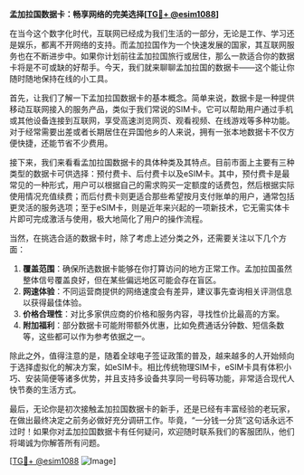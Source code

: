 **孟加拉国数据卡：畅享网络的完美选择[[TG💪+ @esim1088](https://t.me/s/esim1088)]**

在当今这个数字化时代，互联网已经成为我们生活的一部分，无论是工作、学习还是娱乐，都离不开网络的支持。而孟加拉国作为一个快速发展的国家，其互联网服务也在不断进步中。如果你计划前往孟加拉国旅行或居住，那么一款适合你的数据卡将是不可或缺的好帮手。今天，我们就来聊聊孟加拉国的数据卡——这个能让你随时随地保持在线的小工具。

首先，让我们了解一下孟加拉国数据卡的基本概念。简单来说，数据卡是一种提供移动互联网接入的服务产品，类似于我们常说的SIM卡。它可以帮助用户通过手机或其他设备连接到互联网，享受高速浏览网页、观看视频、在线游戏等多种功能。对于经常需要出差或者长期居住在异国他乡的人来说，拥有一张本地数据卡不仅方便快捷，还能节省不少费用。

接下来，我们来看看孟加拉国数据卡的具体种类及其特点。目前市面上主要有三种类型的数据卡可供选择：预付费卡、后付费卡以及eSIM卡。其中，预付费卡是最常见的一种形式，用户可以根据自己的需求购买一定额度的话费包，然后根据实际使用情况充值续费；而后付费卡则更适合那些希望按月支付账单的用户，通常包括更灵活的服务选项；至于eSIM卡，则是近年来兴起的一项新技术，它无需实体卡片即可完成激活与使用，极大地简化了用户的操作流程。

当然，在挑选合适的数据卡时，除了考虑上述分类之外，还需要关注以下几个方面：

1. **覆盖范围**：确保所选数据卡能够在你打算访问的地方正常工作。孟加拉国虽然整体信号覆盖良好，但在某些偏远地区可能会存在盲区。
2. **网速体验**：不同运营商提供的网络速度会有差异，建议事先查询相关评测信息以获得最佳体验。
3. **价格合理性**：对比多家供应商的价格和服务内容，寻找性价比最高的方案。
4. **附加福利**：部分数据卡可能附带额外优惠，比如免费通话分钟数、短信条数等，这些都可以作为参考依据之一。

除此之外，值得注意的是，随着全球电子签证政策的普及，越来越多的人开始倾向于选择虚拟化的解决方案，如eSIM卡。相比传统物理SIM卡，eSIM卡具有体积小巧、安装简便等诸多优势，并且支持多设备共享同一号码等功能，非常适合现代人快节奏的生活方式。

最后，无论你是初次接触孟加拉国数据卡的新手，还是已经有丰富经验的老玩家，在做出最终决定之前务必做好充分调研工作。毕竟，“一分钱一分货”这句话永远不过时！如果你对孟加拉国数据卡有任何疑问，欢迎随时联系我们的客服团队，他们将竭诚为你解答所有问题。

[[TG💪+ @esim1088](https://t.me/s/esim1088) ![Image](https://i.postimg.cc/4NQfJmqS/Snipaste-2025-05-13-00-14-12.png)]